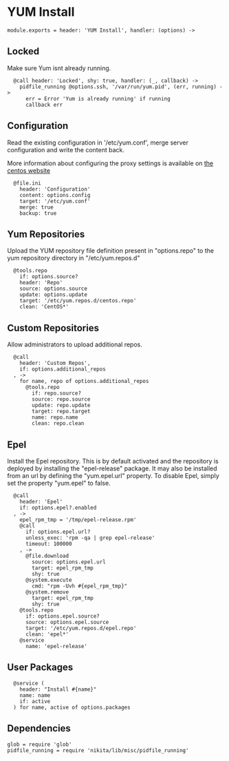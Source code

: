 
# YUM Install

    module.exports = header: 'YUM Install', handler: (options) ->

## Locked

Make sure Yum isnt already running.

      @call header: 'Locked', shy: true, handler: (_, callback) ->
        pidfile_running @options.ssh, '/var/run/yum.pid', (err, running) ->
          err = Error 'Yum is already running' if running
          callback err

## Configuration

Read the existing configuration in '/etc/yum.conf', 
merge server configuration and write the content back.

More information about configuring the proxy settings 
is available on [the centos website](http://www.centos.org/docs/5/html/yum/sn-yum-proxy-server.html)

      @file.ini
        header: 'Configuration'
        content: options.config
        target: '/etc/yum.conf'
        merge: true
        backup: true

## Yum Repositories

Upload the YUM repository file definition present in 
"options.repo" to the yum repository directory 
in "/etc/yum.repos.d"

      @tools.repo
        if: options.source?
        header: 'Repo'
        source: options.source
        update: options.update
        target: '/etc/yum.repos.d/centos.repo'
        clean: 'CentOS*'

## Custom Repositories

Allow administrators to upload additional repos.

      @call
        header: 'Custom Repos',
        if: options.additional_repos
      , ->
        for name, repo of options.additional_repos
          @tools.repo
            if: repo.source?
            source: repo.source
            update: repo.update
            target: repo.target
            name: repo.name
            clean: repo.clean

## Epel

Install the Epel repository. This is by default activated and the repository is
deployed by installing the "epel-release" package. It may also be installed from
an url by defining the "yum.epel.url" property. To disable Epel, simply set the
property "yum.epel" to false.

      @call
        header: 'Epel'
        if: options.epel?.enabled
      , ->
        epel_rpm_tmp = '/tmp/epel-release.rpm'
        @call
          if: options.epel.url?
          unless_exec: 'rpm -qa | grep epel-release'
          timeout: 100000
        , ->
          @file.download
            source: options.epel.url
            target: epel_rpm_tmp
            shy: true
          @system.execute
            cmd: "rpm -Uvh #{epel_rpm_tmp}" 
          @system.remove
            target: epel_rpm_tmp
            shy: true
        @tools.repo
          if: options.epel.source?
          source: options.epel.source
          target: '/etc/yum.repos.d/epel.repo'
          clean: 'epel*'
        @service
          name: 'epel-release'

## User Packages

      @service (
        header: "Install #{name}"
        name: name
        if: active
      ) for name, active of options.packages

## Dependencies

    glob = require 'glob'
    pidfile_running = require 'nikita/lib/misc/pidfile_running'
